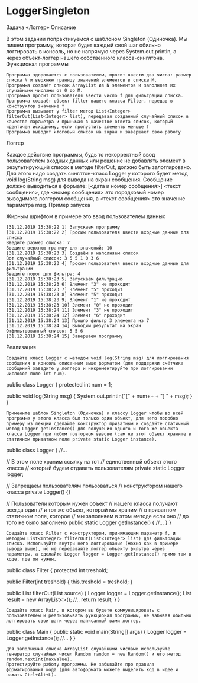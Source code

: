 # LoggerSingleton
Задача «Логгер»
Описание

В этом задании попрактикуемся с шаблоном Singleton (Одиночка). Мы пишем программу, которая будет каждый свой шаг обильно логгировать в консоль, но не напрямую через System.out.println, а через объект-логгер нашего собственного класса-синглтона.
Функционал программы

    Программа здоровается с пользователем, просит ввести два числа: размер списка N и верхнюю границу значений элементов в списке M.
    Программа создаёт список ArrayList из N элементов и заполняет их случайными числами от 0 до M.
    Программа просит пользователя ввести число f для фильтрации списка.
    Программа создаёт объект filter вашего класса Filter, передав в конструктор значение f
    Программа вызывает у filter метод List<Integer> filterOut(List<Integer> list), передавая созданный случайный список в качестве параметра и принимая в качестве ответа список, который идентичен исходному, если пропустить элементы меньше f
    Программа выводит итоговый список на экран и завершает свою работу

Логгер

Каждое действие программы, будь то некорректный ввод пользователем входных данных или решение не добавлять элемент в результирующий список в методе filterOut, должно быть залоггировано. Для этого надо создать синглтон-класс Logger у которого будет метод void log(String msg) для вывода на экран сообщения. Сообщение должно выводиться в формате: [<дата и номер сообщения>] <текст сообщения>, где <номер сообщения> это порядковый номер выводимого логгером сообщения, а <текст сообщения> это значение параметра msg.
Пример запуска

Жирным шрифтом в примере это ввод пользователем данных

    [31.12.2019 15:38:22 1] Запускаем программу
    [31.12.2019 15:38:22 2] Просим пользователя ввести входные данные для списка
    Введите размер списка: 7
    Введите верхнюю границу для значений: 10
    [31.12.2019 15:38:23 3] Создаём и наполняем список
    Вот случайный список: 3 5 5 1 0 3 6
    [31.12.2019 15:38:23 4] Просим пользователя ввести входные данные для фильтрации
    Введите порог для фильтра: 4
    [31.12.2019 15:38:23 5] Запускаем фильтрацию
    [31.12.2019 15:38:23 6] Элемент "3" не проходит
    [31.12.2019 15:38:23 7] Элемент "5" проходит
    [31.12.2019 15:38:23 8] Элемент "5" проходит
    [31.12.2019 15:38:23 9] Элемент "1" не проходит
    [31.12.2019 15:38:23 10] Элемент "0" не проходит
    [31.12.2019 15:38:24 11] Элемент "3" не проходит
    [31.12.2019 15:38:24 12] Элемент "6" проходит
    [31.12.2019 15:38:24 13] Прошло фильтр 3 элемента из 7
    [31.12.2019 15:38:24 14] Выводим результат на экран
    Отфильтрованный список: 5 5 6
    [31.12.2019 15:38:24 15] Завершаем программу

Реализация

    Создайте класс Logger с методом void log(String msg) для логгирования сообщения в консоль описанным выше форматом (для поддержки счётчика сообщений заведите у логгера и инкрементируйте при логгировании числовое поле int num).

public class Logger {
  protected int num = 1;

  public void log(String msg) {
    System.out.println("[" + num++ + "] " + msg);
  }
}

    Примените шаблон Singleton (Одиночка) к классу Logger чтобы во всей программе у этого класса был только один объект, для чего подобно примеру из лекции сделайте конструктор приватным и создайте статичный метод Logger getInstance() для получения одного и того же объекта класса Logger при любом повторном вызове (сам же этот объект храните в статичном приватном поле private static Logger instance).

public class Logger {
  //...

  // В этом поле храним ссылку на тот
  // единственный объект этого класса
  // который будем отдавать пользователям
  private static Logger logger;

  // Запрещаем пользователям пользоваться
  // конструктором нашего класса
  private Logger() {}

  // Пользователи которым нужен объект
  // нашего класса получают всегда один
  // и тот же объект, который мы храним
  // в приватном статичном поле, которое
  // мы заполняем в этом методе если оно
  // до того не было заполнено
  public static Logger getInstance() {
    //...
  }
}

    Создайте класс Filter с конструктором, принимающим параметр f, и методом List<Integer> filterOut(List<Integer> list) для фильтрации списка. Используйте внутри него логгирование (можно как в примере вывода выше), но не передавайте логгер объекту фильтра через параметры, а сделайте Logger logger = Logger.getInstance() прямо там в коде, где он нужен.

public class Filter {
  protected int treshold;

  public Filter(int treshold) {
    this.treshold = treshold;
  }

  public List<Integer> filterOut(List<Integer> source) {
    Logger logger = Logger.getInstance();
    List<Integer> result = new ArrayList<>();
    //..
    return result;
  }
}

    Создайте класс Main, в котором вы будете коммуницировать с пользователем и реализовывать функционал программы, не забывая обильно логгировать свои шаги через написанный вами логгер.

public class Main {
  public static void main(String[] args) {
    Logger logger = Logger.getInstance();
    //...
  }
}

    Для заполнения списка ArrayList случайными числами используйте генератор случайных чисел Random random = new Random() и его метод random.nextInt(maxValue).
    Протестируйте работу программы. Не забывайте про правила форматирования кода (для автоформата можете выделить код в идее и нажать Ctrl+Alt+L).

